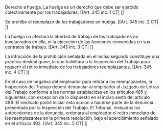 Derecho a huelga. La huelga es un derecho que debe ser ejercido colectivamente por los trabajadores. [[Art. 345 inc. 1 CT| ]]

Se prohíbe el reemplazo de los trabajadores en huelga. [[Art. 345 inc. 2 CT| ]]

La huelga no afectará la libertad de trabajo de los trabajadores no involucrados en ella, ni la ejecución de las funciones convenidas en sus contratos de trabajo. [[Art. 345 inc. 3 CT| ]]

La infracción de la prohibición señalada en el inciso segundo constituye una práctica desleal grave, la que habilitará a la Inspección del Trabajo para requerir el retiro inmediato de los trabajadores reemplazantes. [[Art. 345 inc. 4 CT| ]]

En el caso de negativa del empleador para retirar a los reemplazantes, la Inspección del Trabajo deberá denunciar al empleador al Juzgado de Letras del Trabajo conforme a las normas establecidas en los artículos 485 y siguientes, con excepción de lo dispuesto en el inciso sexto del artículo 486. El sindicato podrá iniciar esta acción o hacerse parte de la denuncia presentada por la Inspección del Trabajo. El Tribunal, revisados los antecedentes de la denuncia, ordenará al empleador el retiro inmediato de los reemplazantes en la primera resolución, bajo el apercibimiento señalado en el artículo 492. [[Art. 345 inc. 5 CT| ]]